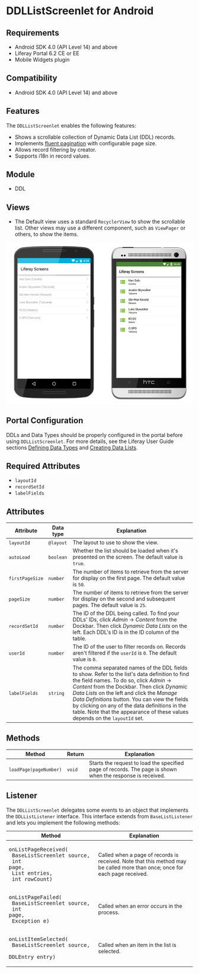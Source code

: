 # DDLListScreenlet for Android [](id=ddllistscreenlet-for-android)

## Requirements [](id=requirements)

- Android SDK 4.0 (API Level 14) and above
- Liferay Portal 6.2 CE or EE
- Mobile Widgets plugin

## Compatibility [](id=compatibility)

- Android SDK 4.0 (API Level 14) and above

## Features [](id=features)

The `DDLListScreenlet` enables the following features:

- Shows a scrollable collection of Dynamic Data List (DDL) records.
- Implements [fluent pagination](http://www.iosnomad.com/blog/2014/4/21/fluent-pagination) 
  with configurable page size.
- Allows record filtering by creator.
- Supports i18n in record values.

## Module [](id=module)

- DDL

## Views [](id=views)

- The Default view uses a standard `RecyclerView` to show the scrollable list. 
  Other views may use a different component, such as `ViewPager` or others, to 
  show the items.

![The DDLList screenlet using the Default and Material viewsets.](../../images/screens-android-ddllist.png)

## Portal Configuration [](id=portal-configuration)

DDLs and Data Types should be properly configured in the portal before using 
`DDLListScreenlet`. For more details, see the Liferay User Guide sections 
[Defining Data Types](/portal/-/knowledge_base/6-2/building-a-list-platform-in-liferay-and-defining-data-) 
and [Creating Data Lists](/portal/-/knowledge_base/6-2/creating-data-lists).

## Required Attributes

- `layoutId`
- `recordSetId`
- `labelFields`

## Attributes [](id=attributes)

| Attribute | Data type | Explanation |
|-----------|-----------|-------------| 
| `layoutId` | `@layout` | The layout to use to show the view. |
| `autoLoad` | `boolean` | Whether the list should be loaded when it's presented on the screen. The default value is `true`. |
| `firstPageSize` | `number` | The number of items to retrieve from the server for display on the first page. The default value is `50`. |
| `pageSize` | `number` | The number of items to retrieve from the server for display on the second and subsequent pages. The default value is `25`. |
| `recordSetId` | `number` | The ID of the DDL being called. To find your DDLs' IDs, click *Admin* &rarr; *Content* from the Dockbar. Then click *Dynamic Data Lists* on the left. Each DDL's ID is in the ID column of the table. |
| `userId` | `number` | The ID of the user to filter records on. Records aren't filtered if the `userId` is `0`. The default value is `0`. |
| `labelFields` | `string` | The comma separated names of the DDL fields to show. Refer to the list's data definition to find the field names. To do so, click *Admin* &rarr; *Content* from the Dockbar. Then click *Dynamic Data Lists* on the left and click the *Manage Data Definitions* button. You can view the fields by clicking on any of the data definitions in the table. Note that the appearance of these values depends on the `layoutId` set. |

## Methods [](id=methods)

| Method | Return | Explanation |
|-----------|-----------|-------------| 
| `loadPage(pageNumber)` | `void` | Starts the request to load the specified page of records. The page is shown when the response is received. |

## Listener [](id=listener)

The `DDLListScreenlet` delegates some events to an object that implements the 
`DDLListListener` interface. This interface extends from `BaseListListener` and 
lets you implement the following methods:

| Method | Explanation |
|-----------|-------------| 
|  <pre>onListPageReceived(<br/>      BaseListScreenlet source, <br/>      int page,<br/>      List<DDLEntry> entries,<br/>      int rowCount)</pre> | Called when a page of records is received. Note that this method may be called more than once; once for each page received.|
|  <pre>onListPageFailed(<br/>      BaseListScreenlet source, <br/>      int page,<br/>      Exception e)</pre> | Called when an error occurs in the process. |
|  <pre>onListItemSelected(<br/>      BaseListScreenlet source, <br/>      DDLEntry entry)</pre> | Called when an item in the list is selected. |
